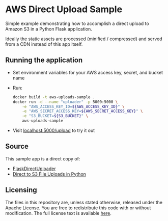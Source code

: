 # AWS Direct Upload Sample

Simple example demonstrating how to accomplish a direct upload to Amazon S3 in a Python Flask application.

Ideally the static assets are processed (minified / compressed) and served from a CDN instead of this app itself.

## Running the application

* Set environment variables for your AWS access key, secret, and bucket name
* Run:

    ```bash
    docker build -t aws-uploads-sample .
    docker run -d --name "uploader" -p 5000:5000 \
        -e "AWS_ACCESS_KEY_ID=${AWS_ACCESS_KEY_ID}" \
        -e "AWS_SECRET_ACCESS_KEY=${AWS_SECRET_ACCESS_KEY}" \
        -e "S3_BUCKET=${S3_BUCKET}" \
        aws-uploads-sample
    ```

* Visit [localhost:5000/upload](http://localhost:5000/upload) to try it out


## Source

This sample app is a direct copy of:

- [FlaskDirectUploader](https://github.com/flyingsparx/FlaskDirectUploader)
- [Direct to S3 File Uploads in Python](https://devcenter.heroku.com/articles/s3-upload-python)

## Licensing

The files in this repository are, unless stated otherwise, released under the Apache License. You are free to redistribute this code with or without modification. The full license text is available [here](http://www.apache.org/licenses/LICENSE-2.0).

